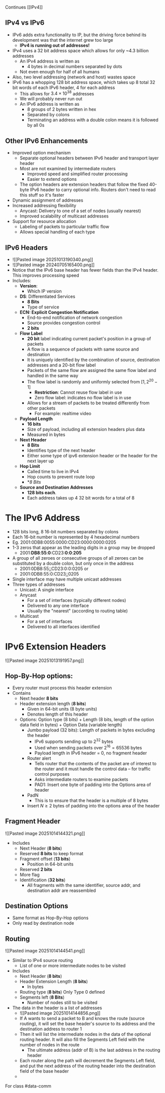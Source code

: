 Continues [[IPv4]]
## IPv4 vs IPv6
- IPv6 adds extra functionality to IP, but the driving force behind its development was that the internet grew too large
	- **IPv4 is running out of addresses!**
- IPv4 uses a 32 bit address space which allows for only ~4.3 billion addresses
	- An IPv4 address is written as 
		- 4 bytes in decimal numbers separated by dots
	- Not even enough for half of all humans
- Also, two level addressing (network and host) wastes space
- IPv6 has a whopping 128 bit address space, which takes up 8 total 32 bit words of each IPv6 header, 4 for each address
	- This allows for $3.4\times10^{38}$ addresses
	- We will probably never run out
	- An IPv6 address is written as
		- 8 groups of 2 bytes written in hex
		- Separated by colons
		- Terminating an address with a double colon means it is followed by all 0s
		  
## Other IPv6 Enhancements
- Improved option mechanism
	- Separate optional headers between IPv6 header and transport layer header
	- Most are not examined by intermediate routers
		- Improved speed and simplified router processing
		- Easier to extend options
	- The option headers are extension headers that follow the fixed 40-byte IPv6 header to carry optional info. Routers don't need to read this stuff so it's faster
- Dynamic assignment of addresses
- Increased addressing flexibility
	- Anycast: Delivery to one of a set of nodes (usually nearest)
	- Improved scalability of multicast addresses
- Support for resource allocation
	- Labeling of packets to particular traffic flow
	- Allows special handling of each type
## IPv6 Headers
- ![[Pasted image 20251013190340.png]]
- ![[Pasted image 20240705165400.png]]
- Notice that the IPv6 base header has fewer fields than the IPv4 header. This improves processing speed
- Includes:
	- **Version**:
		- Which IP version
	- **DS**: Differentiated Services
		- **8 Bits**
		- Type of service
	- **ECN: Explicit Congestion Notification**
		- End-to-end notification of network congestion
		- Source provides congestion control
		- **2 bits**
	- **Flow Label**
		- **20 bit** label indicating current packet's position in a group of packets
		- A flow is a sequence of packets with same source and destination
		- It is uniquely identified by the combination of source, destination addresses and a 20-bit flow label
		- Packets of the same flow are assigned the same flow label and handled in the same way
		- The flow label is randomly and uniformly selected from $[1,\,2^{20}-1]$
			- **Restriction**: Cannot reuse flow label in use
			- Zero flow label: indicates no flow label is in use
		- Allows for a stream of packets to be treated differently from other packets
			- For example: realtime video
	- **Payload Length**
		- **16 bits**
		- Size of payload, including all extension headers plus data
		- Measured in bytes
	- **Next Header**
		- **8 Bits**
		- Identifies type of the next header
		- Either some type of ipv6 extension header or the header for the next layer up
	- **Hop Limit**
		- Called time to live in IPv4 
		- Hop counts to prevent route loop
		- **8 Bits*
	- **Source and Destination Addresses**
		- **128 bits each**.
		- Each address takes up 4 32 bit words for a total of 8
# The IPv6 Address

- 128 bits long, 8 16-bit numbers separated by colons
- Each 16-bit number is represented by 4 hexadecimal numbers
- Eg. 2001:0DB8:0055:0000:CD23:0000:0000:0205
- 1-3 zeros that appear as the leading digits in a group may be dropped
	- 2001:**DB8**:**55**:**0**:CD23:**0**:**0**:**205**
- A group of all zeroes or consecutive groups of all zeroes can be substituted by a double colon, but only once in the address
	- 2001:0DB8:55<u>::</u>CD23:0:0:0205 or
	- 2001:0DB8:55:0:CD23<u>::</u>0205
- Single interface may have multiple unicast addresses
- Three types of addresses
	- Unicast: A single interface
	- Anycast
		- For a set of interfaces (typically different nodes)
		- Delivered to any one interface
		- Usually the "nearest" (according to routing table)
	- Multicast
		- For a set of interfaces 
		- Delivered to all interfaces identified
# IPv6 Extension Headers
![[Pasted image 20251013191957.png]]
## Hop-By-Hop options:
- Every router must process this header extension
- Contains
	- Next header **8 bits**
	- Header extension length (**8 bits**)
		- Given in 64-bit units (8 byte units)
		- Denotes length of this header
	- Options: Option type (8 bits) + Length (8 bits, length of the option data field in bytes) + Option Data (variable length)
		- Jumbo payload (32 bits): Length of packets in bytes excluding the header
			- IPv6 supports sending up to $2^{32}$ bytes
			- Used when sending packets over $2^{16}=65536$ bytes
			- Payload length in IPv6 header = 0, no fragment header
		- Router alert
			- Tells router that the contents of the packet are of interest to the router and it must handle the control data – for traffic control purposes
			- Asks intermediate routers to examine packets
			- PAD1: Insert one byte of padding into the Options area of header
		- PadN 
			- This is to ensure that the header is a multiple of 8 bytes
		- Insert $N \geq 2$ bytes of padding into the options area of the header
## Fragment Header
![[Pasted image 20251014144321.png]]
- Includes
	- Next Header (**8 bits**)
	- Reserved **8 bits** to keep format
	- Fragment offset (**13 bits**)
		- Position in 64-bit units
	- Reserved **2 bits**
	- More flag
	- Identification (**32 bits**)
		- All fragments with the same identifier, source addr, and destination addr are reassembled
## Destination Options
- Same format as Hop-By-Hop options
- Only read by destination node
## Routing 
![[Pasted image 20251014144541.png]]
- Similar to IPv4 source routing
	- List of one or more intermediate nodes to be visited
- Includes
	- Next Header (**8 bits**)
	- Header Extension Length (**8 bits**)
		- In bytes
	- Routing type (**8 bits**) Only Type 0 defined
	- Segments left (**8 Bits**)
		- Number of nodes still to be visited
- The data in the header is a list of addresses
	- ![[Pasted image 20251014144856.png]]
	- If A wants to send a packet to B and knows the route (source routing), it will set the base header's source to its address and the destination address to router 1
	- Then it will list the intermediate nodes in the data of the optional routing header. It will also fill the Segments Left field with the number of nodes in the route
		- The ultimate address (addr of B) is the last address in the routing header
	- Each router along the path will decrement the Segments Left field, and put the next address of the routing header into the destination field of the base header
	- 

For class #data-comm
